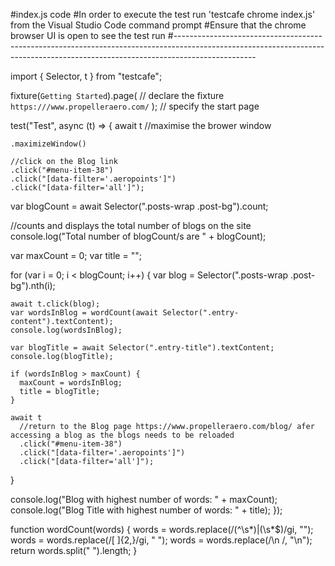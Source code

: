 
#index.js code
#In order to execute the test run 'testcafe chrome index.js' from the Visual Studio Code command prompt
#Ensure that the chrome browser UI is open to see the test run
#--------------------------------------------------------------------------------------------------------------------------------------------------------------------------------

import { Selector, t } from "testcafe";

fixture(`Getting Started`).page(
  // declare the fixture
  `https:///www.propelleraero.com/`
); // specify the start page

test("Test", async (t) => {
  await t
    //maximise the brower window

    .maximizeWindow()

    //click on the Blog link
    .click("#menu-item-38")
    .click("[data-filter='.aeropoints']")
    .click("[data-filter='all']");

  var blogCount = await Selector(".posts-wrap .post-bg").count;

  //counts and displays the total number of blogs on the site
  console.log("Total number of blogCount/s are " + blogCount);

  var maxCount = 0;
  var title = "";

  for (var i = 0; i < blogCount; i++) {
    var blog = Selector(".posts-wrap .post-bg").nth(i);

    await t.click(blog);
    var wordsInBlog = wordCount(await Selector(".entry-content").textContent);
    console.log(wordsInBlog);

    var blogTitle = await Selector(".entry-title").textContent;
    console.log(blogTitle);

    if (wordsInBlog > maxCount) {
      maxCount = wordsInBlog;
      title = blogTitle;
    }

    await t
      //return to the Blog page https://www.propelleraero.com/blog/ afer accessing a blog as the blogs needs to be reloaded
      .click("#menu-item-38")
      .click("[data-filter='.aeropoints']")
      .click("[data-filter='all']");
  }

  console.log("Blog with highest number of words: " + maxCount);
  console.log("Blog Title with highest number of words: " + title);
});

function wordCount(words) {
  words = words.replace(/(^\s*)|(\s*$)/gi, "");
  words = words.replace(/[ ]{2,}/gi, " ");
  words = words.replace(/\n /, "\n");
  return words.split(" ").length;
}
